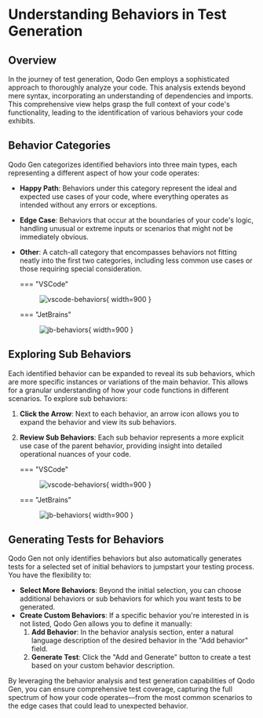 # Understanding Behaviors in Test Generation

## Overview
In the journey of test generation, Qodo Gen employs a sophisticated approach to thoroughly analyze your code. This analysis extends beyond mere syntax, incorporating an understanding of dependencies and imports. This comprehensive view helps grasp the full context of your code's functionality, leading to the identification of various behaviors your code exhibits.

## Behavior Categories
Qodo Gen categorizes identified behaviors into three main types, each representing a different aspect of how your code operates:

- **Happy Path**: Behaviors under this category represent the ideal and expected use cases of your code, where everything operates as intended without any errors or exceptions.
- **Edge Case**: Behaviors that occur at the boundaries of your code's logic, handling unusual or extreme inputs or scenarios that might not be immediately obvious.
- **Other**: A catch-all category that encompasses behaviors not fitting neatly into the first two categories, including less common use cases or those requiring special consideration.

    === "VSCode"
        <figure markdown="1">
        ![vscode-behaviors](https://qodo.ai/images/codiumate/vscode-behaviors.png){ width=900 }
        </figure>

    === "JetBrains"
        <figure markdown="1">
        ![jb-behaviors](https://qodo.ai/images/codiumate/jb-behaviors.png){ width=900 }
        </figure>

## Exploring Sub Behaviors
Each identified behavior can be expanded to reveal its sub behaviors, which are more specific instances or variations of the main behavior. This allows for a granular understanding of how your code functions in different scenarios. To explore sub behaviors:

1. **Click the Arrow**: Next to each behavior, an arrow icon allows you to expand the behavior and view its sub behaviors.
2. **Review Sub Behaviors**: Each sub behavior represents a more explicit use case of the parent behavior, providing insight into detailed operational nuances of your code.

    === "VSCode"
        <figure markdown="1">
        ![vscode-behaviors](https://qodo.ai/images/codiumate/vscode-sub-behaviors.png){ width=900 }
        </figure>

    === "JetBrains"
        <figure markdown="1">
        ![jb-behaviors](https://qodo.ai/images/codiumate/jb-sub-behaviors.png){ width=900 }
        </figure>

## Generating Tests for Behaviors
Qodo Gen not only identifies behaviors but also automatically generates tests for a selected set of initial behaviors to jumpstart your testing process. You have the flexibility to:

- **Select More Behaviors**: Beyond the initial selection, you can choose additional behaviors or sub behaviors for which you want tests to be generated.
- **Create Custom Behaviors**: If a specific behavior you're interested in is not listed, Qodo Gen allows you to define it manually:
    1. **Add Behavior**: In the behavior analysis section, enter a natural language description of the desired behavior in the "Add behavior" field.
    2. **Generate Test**: Click the "Add and Generate" button to create a test based on your custom behavior description.

By leveraging the behavior analysis and test generation capabilities of Qodo Gen, you can ensure comprehensive test coverage, capturing the full spectrum of how your code operates—from the most common scenarios to the edge cases that could lead to unexpected behavior.
